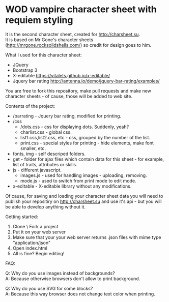 # WOD vampire character sheet with requiem styling

It is the second character sheet, created for http://charsheet.su.   
It is based on Mr Gone's character sheets (http://mrgone.rocksolidshells.com/) so credit for design goes to him.

What I used for this character sheet:

- JQuery   
- Bootstrap 3   
- X-editable https://vitalets.github.io/x-editable/   
- Jquery bar rating http://antenna.io/demo/jquery-bar-rating/examples/   

You are free to fork this repository, make pull requests and make new character sheets - of cause, those will be added to web site.

Contents of the project:

* /barrating - Jquery bar rating, modified for printing.
* /css
  * /dots.css - css for displaying dots. Suddenly, yeah?
  * charlist.css - global css.
  * list1.css,list2.css, etc - css, grouped by the number of the list.
  * print.css - special styles for printing - hide elements, make font smaller, etc.
* fonts, img - self descriped folders.
* get - folder for ajax files which contain data for this sheet - for example, list of traits, attributes or skills.
* js - different javascript.
  * images.js - used for handling images - uploading, removing.
  * mode.js - used to switch from print mode to edit mode.
* x-editable - X-editable library without any modifications.

Of cause, for saving and loading your character sheet data you will need to publish your repositiry on http://charsheet.su
and use it's api - but you will be able to develop anything without it.

Getting started:

1. Clone \ Fork a project
2. Put it on your web server
3. Make sure that your your web server returns .json files with mime type "application/json"
4. Open index.html
5. All is fine? Begin editing!

FAQ:    

Q: Why do you use images instead of backgrounds?   
A: Because otherwise browsers don't allow to print background.   

Q: Why do you use SVG for some blocks?   
A: Because this way browser does not change text color when printing.